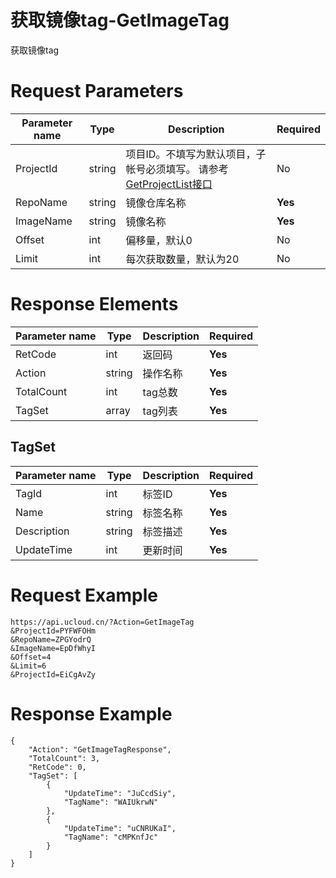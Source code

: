 # 获取镜像tag-GetImageTag

获取镜像tag

# Request Parameters
|Parameter name|Type|Description|Required|
|---|---|---|---|
|ProjectId|string|项目ID。不填写为默认项目，子帐号必须填写。 请参考[GetProjectList接口](api/summary/get_project_list)|No|
|RepoName|string|镜像仓库名称|**Yes**|
|ImageName|string|镜像名称|**Yes**|
|Offset|int|偏移量，默认0|No|
|Limit|int|每次获取数量，默认为20|No|

# Response Elements
|Parameter name|Type|Description|Required|
|---|---|---|---|
|RetCode|int|返回码|**Yes**|
|Action|string|操作名称|**Yes**|
|TotalCount|int|tag总数|**Yes**|
|TagSet|array|tag列表|**Yes**|

## TagSet
|Parameter name|Type|Description|Required|
|---|---|---|---|
|TagId|int|标签ID|**Yes**|
|Name|string|标签名称|**Yes**|
|Description|string|标签描述|**Yes**|
|UpdateTime|int|更新时间|**Yes**|

# Request Example
```
https://api.ucloud.cn/?Action=GetImageTag
&ProjectId=PYFWFOHm
&RepoName=ZPGYodrQ
&ImageName=EpDfWhyI
&Offset=4
&Limit=6
&ProjectId=EiCgAvZy
```

# Response Example
```
{
    "Action": "GetImageTagResponse", 
    "TotalCount": 3, 
    "RetCode": 0, 
    "TagSet": [
        {
            "UpdateTime": "JuCcdSiy", 
            "TagName": "WAIUkrwN"
        }, 
        {
            "UpdateTime": "uCNRUKaI", 
            "TagName": "cMPKnfJc"
        }
    ]
}
```

